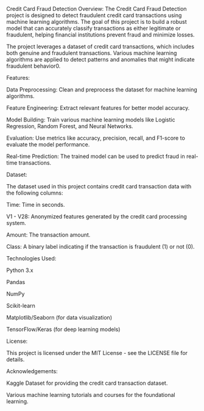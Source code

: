 Credit Card Fraud Detection
Overview:
The Credit Card Fraud Detection project is designed to detect fraudulent credit card transactions using machine learning algorithms. The goal of this project is to build a robust model that can accurately classify transactions as either legitimate or fraudulent, helping financial institutions prevent fraud and minimize losses.

The project leverages a dataset of credit card transactions, which includes both genuine and fraudulent transactions. Various machine learning algorithms are applied to detect patterns and anomalies that might indicate fraudulent behavior0.

Features:

Data Preprocessing: Clean and preprocess the dataset for machine learning algorithms.

Feature Engineering: Extract relevant features for better model accuracy.

Model Building: Train various machine learning models like Logistic Regression, Random Forest, and Neural Networks.

Evaluation: Use metrics like accuracy, precision, recall, and F1-score to evaluate the model performance.

Real-time Prediction: The trained model can be used to predict fraud in real-time transactions.

Dataset:


The dataset used in this project contains credit card transaction data with the following columns:

Time: Time in seconds.

V1 - V28: Anonymized features generated by the credit card processing system.

Amount: The transaction amount.

Class: A binary label indicating if the transaction is fraudulent (1) or not (0).

Technologies Used:


Python 3.x

Pandas

NumPy

Scikit-learn

Matplotlib/Seaborn (for data visualization)

TensorFlow/Keras (for deep learning models)

License:

This project is licensed under the MIT License - see the LICENSE file for details.

Acknowledgements:

Kaggle Dataset for providing the credit card transaction dataset.

Various machine learning tutorials and courses for the foundational learning.
